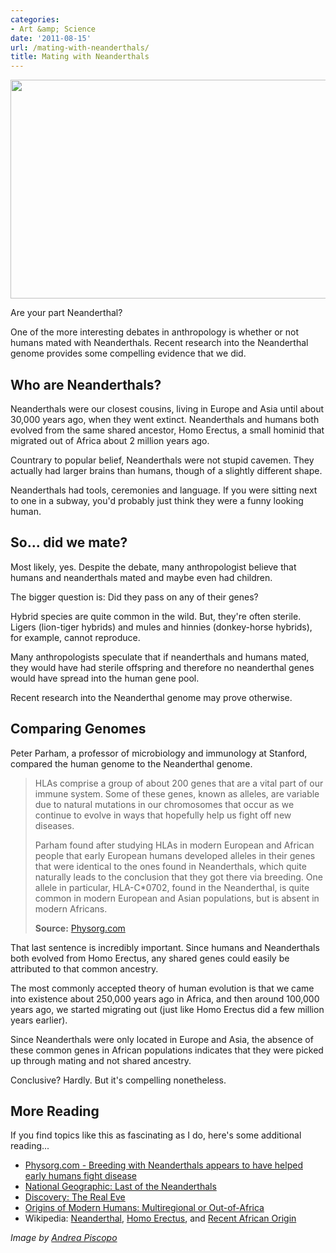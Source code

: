 ```yaml
---
categories:
- Art &amp; Science
date: '2011-08-15'
url: /mating-with-neanderthals/
title: Mating with Neanderthals
---
```


<img src="https://gomakethings.com/wp-content/uploads/2011/08/Neanderthal-524x350.jpg" alt="" title="Neanderthal" width="524" height="350" class="aligncenter size-medium wp-image-1048" />

Are your part Neanderthal?

One of the more interesting debates in anthropology is whether or not humans mated with Neanderthals. Recent research into the Neanderthal genome provides some compelling evidence that we did.
<!--more-->
<h2>Who are Neanderthals?</h2>

Neanderthals were our closest cousins, living in Europe and Asia until about 30,000 years ago, when they went extinct. Neanderthals and humans both evolved from the same shared ancestor, Homo Erectus, a small hominid that migrated out of Africa about 2 million years ago.

Countrary to popular belief, Neanderthals were not stupid cavemen. They actually had larger brains than humans, though of a slightly different shape.

Neanderthals had tools, ceremonies and language. If you were sitting next to one in a subway, you'd probably just think they were a funny looking human.

<h2>So... did we mate?</h2>

Most likely, yes. Despite the debate, many anthropologist believe that humans and neanderthals mated and maybe even had children.

The bigger question is: Did they pass on any of their genes?

Hybrid species are quite common in the wild. But, they're often sterile. Ligers (lion-tiger hybrids) and mules and hinnies (donkey-horse hybrids), for example, cannot reproduce.

Many anthropologists speculate that if neanderthals and humans mated, they would have had sterile offspring and therefore no neanderthal genes would have spread into the human gene pool.

Recent research into the Neanderthal genome may prove otherwise.

<h2>Comparing Genomes</h2>

Peter Parham, a professor of microbiology and immunology at Stanford, compared the human genome to the Neanderthal genome.

<blockquote>HLAs comprise a group of about 200 genes that are a vital part of our immune system. Some of these genes, known as alleles, are variable due to natural mutations in our chromosomes that occur as we continue to evolve in ways that hopefully help us fight off new diseases.

Parham found after studying HLAs in modern European and African people that early European humans developed alleles in their genes that were identical to the ones found in Neanderthals, which quite naturally leads to the conclusion that they got there via breeding. One allele in particular, HLA-C*0702, found in the Neanderthal, is quite common in modern European and Asian populations, but is absent in modern Africans.

<strong>Source:</strong> <a href="http://www.physorg.com/news/2011-06-neanderthals-early-humans-disease.html">Physorg.com</a></blockquote>

That last sentence is incredibly important. Since humans and Neanderthals both evolved from Homo Erectus, any shared genes could easily be attributed to that common ancestry.

The most commonly accepted theory of human evolution is that we came into existence about 250,000 years ago in Africa, and then around 100,000 years ago, we started migrating out (just like Homo Erectus did a few million years earlier).

Since Neanderthals were only located in Europe and Asia, the absence of these common genes in African populations indicates that they were picked up through mating and not shared ancestry.

Conclusive? Hardly. But it's compelling nonetheless.

<h2>More Reading</h2>

If you find topics like this as fascinating as I do, here's some additional reading...

<ul>
<li><a href="http://www.physorg.com/news/2011-06-neanderthals-early-humans-disease.html">Physorg.com - Breeding with Neanderthals appears to have helped early humans fight disease</a></li>
<li><a href="http://ngm.nationalgeographic.com/2008/10/neanderthals/hall-text">National Geographic: Last of the Neanderthals</a></li>
<li><a href="http://video.google.com/videoplay?docid=6258753633440143133">Discovery: The Real Eve</a></li>
<li><a href="http://www.actionbioscience.org/evolution/johanson.html">Origins of Modern Humans: Multiregional or Out-of-Africa</a></li>
<li>Wikipedia: <a href="http://en.wikipedia.org/wiki/Neanderthal">Neanderthal</a>, <a href="http://en.wikipedia.org/wiki/Homo_erectus">Homo Erectus</a>, and <a href="http://en.wikipedia.org/wiki/Recent_African_origin_of_modern_humans">Recent African Origin</a></li>
</ul>

<em>Image by <a href="http://www.flickr.com/photos/19799714@N00/1672208043/">Andrea Piscopo</a></em>